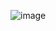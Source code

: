 ![image](https://github.com/Still-Learning-code/Linesrgradient-with-upgrades/assets/60667599/151b15bf-bf78-4e52-96a2-5dfed935c574)
